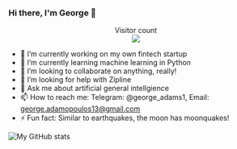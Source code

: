 ### Hi there, I'm George 👋

<p align="center"> 
  Visitor count<br>
  <img src="https://profile-counter.glitch.me/george-adams1/count.svg" />
</p>

- 🔭 I’m currently working on my own fintech startup
- 🌱 I’m currently learning machine learning in Python
- 👯 I’m looking to collaborate on anything, really!
- 🤔 I’m looking for help with Zipline
- 💬 Ask me about artificial general intellgience
- 📫 How to reach me: Telegram: @george_adams1, Email: george.adamopoulos13@gmail.com
- ⚡ Fun fact: Similar to earthquakes, the moon has moonquakes!

![My GitHub stats](https://github-readme-stats.vercel.app/api?username=george-adams1&count_private=true)&emsp;&emsp;&emsp;
